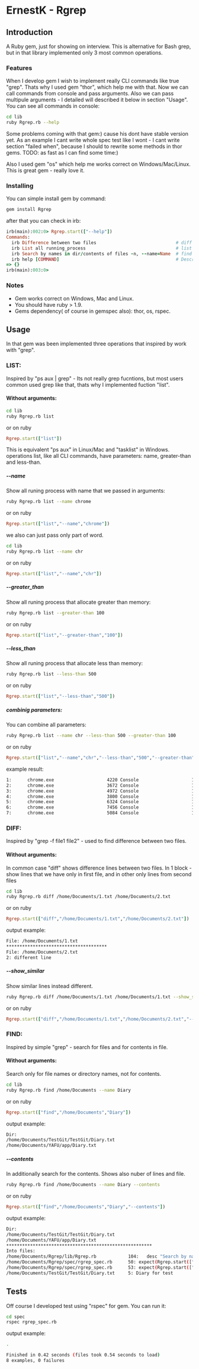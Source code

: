 # ErnestK - Rgrep

## Introduction

A Ruby gem, just for showing on interview. 
This is alternative for Bash grep, but in that library implemented only 3 most common operations.

### Features
When I develop gem I wish to implement really CLI commands like true "grep".
Thats why I used gem "thor", which help me with that.
Now we can call commands from console and pass arguments. 
Also we can pass multipule arguments - I detailed will described it below in section "Usage".
You can see all commands in console:
``` bash
cd lib
ruby Rgrep.rb --help
```

Some problems coming with that gem:) cause his dont have stable version yet.
As an example I cant write whole spec test like I wont - I cant write section "failed when", 
because I should to rewrite some methods in thor gems. 
TODO: as fast as I can find some time:)

Also I used gem "os" which help me works correct on Windows/Mac/Linux.
This is great gem - really love it. 

### Installing 
You can simple install gem by command:
``` bash
gem install Rgrep
```
after that you can check 
in irb:
``` ruby
irb(main):002:0> Rgrep.start(["--help"])
Commands:
  irb Difference between two files                              # diff file1 ...
  irb List all running_process                                  # list -n 'My...
  irb Search by names in dir/contents of files -n, --name=Name  # find --dir ...
  irb help [COMMAND]                                            # Describe av...
=> {}
irb(main):003:0>
```

### Notes

- Gem works correct on Windows, Mac and Linux.
- You should have ruby > 1.9.
- Gems dependency( of course in gemspec also): thor, os, rspec.

## Usage
In that gem was been implemented three operations that inspired by work with "grep".
### LIST:
Inspired by "ps aux | grep" - Its not really grep fucntions, but most users common used grep like that, 
thats why I implemented fuction "list".

#### Without arguments:
``` bash
cd lib
ruby Rgrep.rb list
```
or on ruby 
``` ruby
Rgrep.start(["list"])
```

This is equivalent "ps aux" in Linux/Mac and "tasklist" in Windows.
operations list, like all CLI commands, have parameters: name, greater-than and less-than.

##### --name
Show all runing process with name that we passed in arguments:
``` bash
ruby Rgrep.rb list --name chrome
```
or on ruby 
``` ruby
Rgrep.start(["list","--name","chrome"])
```
we also can just pass only part of word.
``` bash
cd lib
ruby Rgrep.rb list --name chr
```
or on ruby 
``` ruby
Rgrep.start(["list","--name","chr"])
```

##### --greater_than
Show all runing process that allocate greater than <params> memory:
``` bash
ruby Rgrep.rb list --greater-than 100
```
or on ruby 
``` ruby
Rgrep.start(["list","--greater-than","100"])
```

##### --less_than
Show all runing process that allocate less than <params> memory:
``` bash
ruby Rgrep.rb list --less-than 500
```
or on ruby 
``` ruby
Rgrep.start(["list","--less-than","500"])
```

##### combinig parameters:
You can combine all parameters:
``` bash
ruby Rgrep.rb list --name chr --less-than 500 --greater-than 100
```
or on ruby 
``` ruby
Rgrep.start(["list","--name","chr","--less-than","500","--greater-than","100"])
```

example result:
``` bash
1:      chrome.exe                    4220 Console                    1   205 440 КБ
2:      chrome.exe                    3672 Console                    1   159 148 КБ
3:      chrome.exe                    4972 Console                    1   107 756 КБ
4:      chrome.exe                    3800 Console                    1   105 880 КБ
5:      chrome.exe                    6324 Console                    1   135 860 КБ
6:      chrome.exe                    7456 Console                    1   104 260 КБ
7:      chrome.exe                    5084 Console                    1   107 396 КБ
```

### DIFF:
Inspired by "grep -f file1 file2" - used to find difference between two files.

#### Without arguments:
In common case "diff" shows difference lines between two files. 
In 1 block - show lines that we have only in first file, and in other only lines from second files
``` bash
cd lib
ruby Rgrep.rb diff /home/Documents/1.txt /home/Documents/2.txt
```
or on ruby 
``` ruby
Rgrep.start(["diff","/home/Documents/1.txt","/home/Documents/2.txt"])
```

output example:
``` bash
File: /home/Documents/1.txt
**************************************
File: /home/Documents/2.txt
2: different line
```

##### --show_similar
Show similar lines instead different.
``` bash
ruby Rgrep.rb diff /home/Documents/1.txt /home/Documents/1.txt --show_similar
```
or on ruby 
``` ruby
Rgrep.start(["diff","/home/Documents/1.txt","/home/Documents/2.txt","--show_similar"])
```

### FIND:
Inspired by simple "grep" - search for files and for contents in file.

#### Without arguments:
Search only for file names or directory names, not for contents.
``` bash
cd lib
ruby Rgrep.rb find /home/Documents --name Diary 
```
or on ruby 
``` ruby
Rgrep.start(["find","/home/Documents","Diary"])
```

output example:
``` bash
Dir:
/home/Documents/TestGit/TestGit/Diary.txt
/home/Documents/YAFU/app/Diary.txt
```

##### --contents
In additionally search for the contents.
Shows also nuber of lines and file.

``` bash
ruby Rgrep.rb find /home/Documents --name Diary --contents
```
or on ruby 
``` ruby
Rgrep.start(["find","/home/Documents","Diary","--contents"])
```

output example:
``` bash
Dir:
/home/Documents/TestGit/TestGit/Diary.txt
/home/Documents/YAFU/app/Diary.txt
*******************************************************
Into files:
/home/Documents/Rgrep/lib/Rgrep.rb            104:   desc "Search by names in dir/contents of  files", "find --dir --contents '/home' --name 'Diary'"
/home/Documents/Rgrep/spec/rgrep_spec.rb      50: expect(Rgrep.start(["find", PATH.to_s, "--name", "Diary"]).to_i).to eq( CLI_VALID_RESPONSE)
/home/Documents/Rgrep/spec/rgrep_spec.rb      53: expect(Rgrep.start(["find", PATH.to_s, "--name", "Diary", "--contents"]).to_i).to eq( CLI_VALID_RESPONSE)
/home/Documents/TestGit/TestGit/Diary.txt     5: Diary for test
```

## Tests

Off course I developed test using "rspec" for gem.
You can run it:
``` bash
cd spec
rspec rgrep_spec.rb
```
output example:
``` bash
.

Finished in 0.42 seconds (files took 0.54 seconds to load)
8 examples, 0 failures
```
